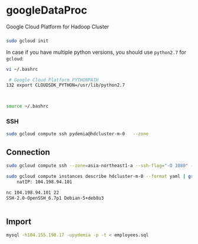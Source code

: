 # googleDataProc
Google Cloud Platform for Hadoop Cluster



### 
```sh
sudo gcloud init
```

In case if you have multiple python versions, you should use ```python2.7``` for ```gcloud```:
```sh
vi ~/.bashrc

 # Google Cloud Platform PYTHONPATH
132 export CLOUDSDK_PYTHON=/usr/lib/python2.7



source ~/.bashrc
```

### SSH

```sh
sudo gcloud compute ssh pydemia@hdcluster-m-0	--zone 
```

## Connection

```sh
sudo gcloud compute ssh --zone=asia-northeast1-a --ssh-flag="-D 1080" --ssh-flag="-N" --ssh-flag="-n"  hdcluster-m-0
```


```sh
sudo gcloud compute instances describe hdcluster-m-0 --format yaml | grep natIP
    natIP: 104.198.94.101

nc 104.198.94.101 22
SSH-2.0-OpenSSH_6.7p1 Debian-5+deb8u3



```

## Import 

```sh
mysql -h104.155.198.17 -upydemia -p -t < employees.sql
```
